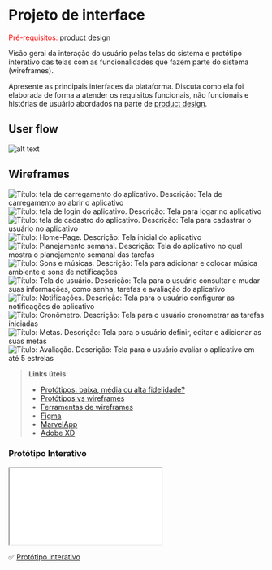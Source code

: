 
# Projeto de interface

<span style="color:red">Pré-requisitos: <a href="03-Product-design.md"> product design</a></span>

 Visão geral da interação do usuário pelas telas do sistema e protótipo interativo das telas com as funcionalidades que fazem parte do sistema (wireframes).

 Apresente as principais interfaces da plataforma. Discuta como ela foi elaborada de forma a atender os requisitos funcionais, não funcionais e histórias de usuário abordados na parte de <a href="03-Product-design.md"> product design</a></span>.

 ## User flow


![alt text](<images/Fluxo de usuário.png>)




## Wireframes

![Título: tela de carregamento do aplicativo. Descrição: Tela de carregamento ao abrir o aplicativo ](images/Logo.png)
![Título: tela de login do aplicativo. Descrição: Tela para logar no aplicativo](<images/Tela login.png>)
![Título: tela de cadastro do aplicativo. Descrição: Tela para cadastrar o usuário no aplicativo](images/cadastro.png)
![Título: Home-Page. Descrição: Tela inicial do aplicativo](images/Home-page.png)
![Título: Planejamento semanal. Descrição: Tela do aplicativo no qual mostra o planejamento semanal das tarefas](images/Planejamento-semanal.png)
![Título: Sons e músicas. Descrição: Tela para adicionar e colocar música ambiente e sons de notificações](<images/Sons e música.png>)
![Título: Tela do usuário. Descrição: Tela para o usuário consultar e mudar suas informações, como senha, tarefas e avaliação do aplicativo](images/usuário.png)
![Título: Notificações. Descrição: Tela para o usuário configurar as notificações do aplicativo](images/notificações.png)
![Título: Cronômetro. Descrição: Tela para o usuário cronometrar as tarefas iniciadas](images/cronometro.png)
![Título: Metas. Descrição: Tela para o usuário definir, editar e adicionar as suas metas](images/metas.png)
![Título: Avaliação. Descrição: Tela para o usuário avaliar o aplicativo em até 5 estrelas](images/avaliacao.png)





 
> **Links úteis**:
> - [Protótipos: baixa, média ou alta fidelidade?](https://medium.com/ladies-that-ux-br/prot%C3%B3tipos-baixa-m%C3%A9dia-ou-alta-fidelidade-71d897559135)
> - [Protótipos vs wireframes](https://www.nngroup.com/videos/prototypes-vs-wireframes-ux-projects/)
> - [Ferramentas de wireframes](https://rockcontent.com/blog/wireframes/)
> - [Figma](https://www.figma.com/)
> - [MarvelApp](https://marvelapp.com/developers/documentation/tutorials/)
> - [Adobe XD](https://www.adobe.com/br/products/xd.html#scroll)


### Protótipo Interativo


<iframe src=”docs/images/Iframe.mp4” allow=”accelerometer; fullscreen; gyroscope; midi”> </iframe>

✅ [Protótipo interativo](https://www.figma.com/proto/6XQFY8oyfAkyrj5PYyrovW/protótipo-interativo?node-id=1-2&t=Ahj1ocssFcL21f0l-1)  